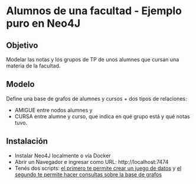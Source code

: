 # Alumnos de una facultad - Ejemplo puro en Neo4J

## Objetivo
Modelar las notas y los grupos de TP de unos alumnes que cursan una materia de la facultad.

## Modelo

Define una base de grafos de alumnes y cursos + dos tipos de relaciones: 

* AMIGUE entre nodos alumnes y 
* CURSA entre alumne y curso, que indica en qué grupo está y qué notas tuvo.

## Instalación

- Instalar Neo4J localmente o vía Docker
- Abrir un Navegador e ingresar como URL: http://localhost:7474
- Tenés dos scripts: [el primero te permite crear un juego de datos](./01_create_fixture.cypher) y [el segundo te permite hacer consultas sobre la base de grafos](./02_queries_de_alumnes.cypher)

